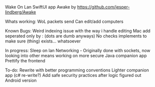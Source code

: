 Wake On Lan SwiftUI app
Awake by https://github.com/jesper-lindberg/Awake

Whats working: 
  WoL packets send 
  Can edit/add computers

Known Bugs:
  Weird indexing issue with the way i handle editing
  Mac add seperated only by : (dots are dumb anyways) 
  No checks implements to make sure (thing) exists... whatsoever
  
In progress:
  Sleep on lan 
    Networking - Originally done with sockets, now looking into other means
    working on more secure Java companion app
  Prettify the frontend

To-do:
  Rewrite with better programming conventions
  Lighter companion app (c# re-write?) 
  Add safe security practices after logic figured out
  Android version

